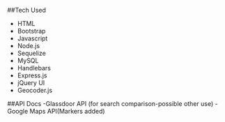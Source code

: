 ##Tech Used
  -	HTML
  -	Bootstrap
  -	Javascript
  -	Node.js
  -	Sequelize
  -	MySQL
  -	Handlebars
  -	Express.js
  -	jQuery UI
  -	Geocoder.js
  
 ##API Docs
	-Glassdoor API (for search comparison-possible other use)
	-Google Maps API(Markers added)

  
  
